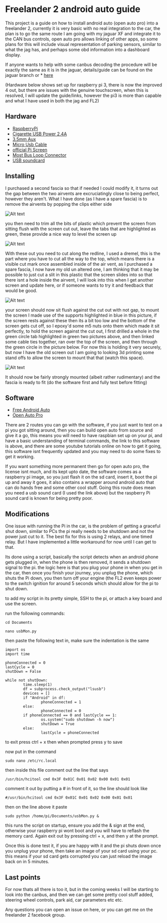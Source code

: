 # Freelander 2 android auto guide

This project is a guide on how to install android auto (open auto pro) into a freelander 2, currently it is very basic with no real integration to the car, the plan is to go the same route I am going with my jaguar XF and integrate it to the CAN bus controls, open auto pro allows linking of other apps, so some plans for this will include visual representation of parking sensors, similar to what the jag has, and perhaps some obd information into a dashboard display.

If anyone wants to help with some canbus decoding the procedure will be exactly the same as it is in the jaguar, details/guide can be found on the jaguar branch or * [here](https://github.com/rhysmorgan134/JaguarXf_CAN)

(Hardware below shows set up for raspberry pi 3, there is now the improved 4 out, but there are issues with the genuine touchscreen, when this is resolved, I will update the guide/links, however the pi3 is more than capable and what I have used in both the jag and FL2)

## Hardware

* [RaspberryPi](https://www.amazon.co.uk/gp/product/B07BDR5PDW/ref=as_li_tl?ie=UTF8&camp=1634&creative=6738&creativeASIN=B07BDR5PDW&linkCode=as2&tag=rhysmorgan134-21&linkId=d3404d6b50251166481d1b5ee8acb8a8)
* [Cigarette USB Power 2.4A](https://www.amazon.co.uk/gp/product/B00Q2GFP4M/ref=as_li_tl?ie=UTF8&camp=1634&creative=6738&creativeASIN=B00Q2GFP4M&linkCode=as2&tag=rhysmorgan134-21&linkId=0ceffff1f473775468b01656e9b55c2d)
* [3.5mm Aux](https://www.amazon.co.uk/gp/product/B01F24EZM2/ref=as_li_tl?ie=UTF8&tag=rhysmorgan134-21&camp=1634&creative=6738&linkCode=as2&creativeASIN=B01F24EZM2&linkId=682e515b882ff5723e5435a8aa02017a)
* [Micro Usb Cable](https://www.amazon.co.uk/gp/product/B019Q6Y2MK/ref=as_li_tl?ie=UTF8&tag=rhysmorgan134-21&camp=1634&creative=6738&linkCode=as2&creativeASIN=B019Q6Y2MK&linkId=60281c9f2afb1782a6089aeeddf6093b)
* [official Pi Screen](https://www.amazon.co.uk/gp/product/B014WKCFR4/ref=as_li_tl?ie=UTF8&tag=rhysmorgan134-21&camp=1634&creative=6738&linkCode=as2&creativeASIN=B014WKCFR4&linkId=eea68be93280562ce100b096f32b65a2)
* [Most Bus Loop Connector](https://www.amazon.co.uk/gp/product/B07GPYMWX1/ref=as_li_tl?ie=UTF8&tag=rhysmorgan134-21&camp=1634&creative=6738&linkCode=as2&creativeASIN=B07GPYMWX1&linkId=67faafaa0cdb1d6c25ba78cb9deb0bbf)
* [USB soundcard](https://www.amazon.co.uk/gp/product/B01N905VOY/ref=as_li_tl?ie=UTF8&tag=rhysmorgan134-21&camp=1634&creative=6738&linkCode=as2&creativeASIN=B01N905VOY&linkId=6f9d3133a223079c16ef0dc71febf88a)


## Installing

I purchased a second fascia so that if needed I could modify it, it turns out the gap between the two airvents are excruciatingly close to being perfect, however they aren't. What I have done (as I have a spare fascia) is to remove the airvents by popping the clips either side

![Alt text](/images/clips.jpg?raw=true "Title")

you then need to trim all the bits of plastic which prevent the screen from sitting flush with the screen cut out, leave the tabs that are highlighted as green, these provide a nice way to level the screen up

![Alt text](/images/tabs.jpg?raw=true "Title")

With these out you need to cut along the redline, I used a dremel, this is the part where you have to cut all the way to the top, which means there is a visible cut mark once assembled inside of the air vent, as I purchased a spare fascia, I now have my old un altered one, I am thinking that it may be possible to just cut a slit in this plastic that the screen slides into so that there isnt a hole inside the airvent, I will look into this when I get another screen and update here, or if someone wants to try it and feedback that would be good.

![Alt text](/images/cutLines.jpg?raw=true "Title")

your screen should now sit flush against the cut out with not gap, to mount the screen I made use of the supports highlighted in blue in this picture, if the screen rests against these then its a bit too low and the bottom of the screen gets cut off, so I epoxy'd some m5 nuts onto them which made it sit perfectly, to hold the screen against the cut out, I first drilled a whole in the green circle tab highlighted in green two pictures above, and then linked some cable ties together, ran over the top of the screen, and then through the green circle in the picture below. For now this is holding it very securely, but now I have the old screen out I am going to looking 3d printing some stand offs to allow the screen to mount that that (watch this space).

![Alt text](/images/supports.jpg?raw=true "Title")

It should now be fairly strongly mounted (albeit rather rudimentary) and the fascia is ready to fit (do the software first and fully test before fitting)

## Software

* [Free Android Auto](https://github.com/f1xpl/openauto)
* [Open Auto Pro](https://bluewavestudio.io/index.php/bluewave-shop/openauto-pro-detail)

There are 2 routes you can go with the software, if you just want to test on a pi you got sitting around, then you can build open auto from source and give it a go, this means you will need to have raspbian set up on your pi, and have a basic understanding of terminal commands, the link to this software is above, and there are some youtube tutorials online on how to get it going, this software isnt frequently updated and you may need to do some fixes to get it working.

If you want something more permanent then go for open auto pro, the license isnt much, and its kept upto date, the software comes as a raspberry pi image, so you just flash it on the sd card, insert it, boot the pi up and away it goes, it also contains a wrapper around android auto that can do hands free and some other cool stuff. Going this route does mean you need a usb sound card (I used the link above) but the raspberry Pi sound card is known for being pretty poor.


## Modifications

One issue with running the Pi in the car, is the problem of getting a graceful shut down, similar to PCs the pi really needs to be shutdown and not the power just cut to it. The best fix for this is using 2 relays, and one timed relay. But I have implemented a little workaround for now until I can get to that.

Its done using a script, basically the script detects when an android phone gets plugged in, when the phone is then removed, it sends a shutdown signal to the pi. the logic here is that you plug your phone in when you get in the car, then once you finish your journey, you unplug the phone, which shuts the Pi down, you then turn off your engine (the FL2 even keeps power to the switch ignition for around 5 seconds which should allow for the pi to shut down.

to add my script in its pretty simple, SSH to the pi, or attach a key board and use the screen.

run the following commands:

```cd Documents```

```nano usbMon.py```

then paste the following text in, make sure the indentation is the same 

```import subprocess
import os
import time

phoneConnected = 0
lastCycle = 0
shutDown = False

while not shutDown:
        time.sleep(1)
        df = subprocess.check_output("lsusb")
        devices = []
        if "Android" in df:
                phoneConnected = 1
        else:
                phoneConnected = 0
        if phoneConnected == 0 and lastCycle == 1:
                os.system("sudo shutdown -h now")
                shutDown = True
        else:
                lastCycle = phoneConnected
```

to exit press ctrl + x then when prompted press y to save

now put in the command

```sudo nano /etc/rc.local```

then inside this file comment out the line that says 

```/usr/bin/hcitool cmd 0x3F 0x01C 0x01 0x02 0x00 0x01 0x01```

comment it out by putting a # in front of it, so the line should look like

```#/usr/bin/hcitool cmd 0x3F 0x01C 0x01 0x02 0x00 0x01 0x01```

then on the line above it paste

```sudo python /home/pi/Documents/usbMon.py &```

this runs the script on startup, ensure you add the & sign at the end, otherwise your raspberry pi wont boot and you will have to reflash the memory card. Again exit out by pressing ctrl + x, and then y at the prompt.

Once this is done test it, if you are happy with it and the pi shuts down once you unplug your phone, then take an image of your sd card using your pc. this means if your sd card gets corrupted you can just reload the image back on in 5 minutes.

## Last points

For now thats all there is too it, but in the coming weeks I will be starting to look into the canbus, and then we can get some pretty cool stuff added, steering wheel controls, park aid, car parameters etc etc.

Any questions you can open an issue on here, or you can get me on the freelander 2 facebook group.
